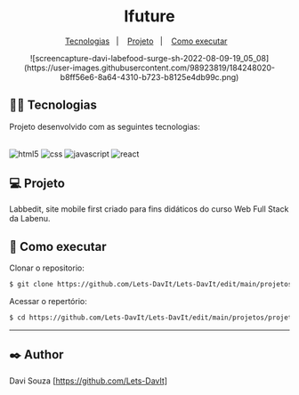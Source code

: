 <h1 align="center">Ifuture</h1>

<p align="center">
  <a href="#-tecnologias">Tecnologias</a>&nbsp;&nbsp;&nbsp;|&nbsp;&nbsp;&nbsp;
  <a href="#-projeto">Projeto</a>&nbsp;&nbsp;&nbsp;|&nbsp;&nbsp;&nbsp;
  <a href="#-como-executar">Como executar</a>&nbsp;&nbsp;&nbsp;
  


<p align="center">![screencapture-davi-labefood-surge-sh-2022-08-09-19_05_08](https://user-images.githubusercontent.com/98923819/184248020-b8ff56e6-8a64-4310-b723-b8125e4db99c.png)</p>




## 👨‍💻 Tecnologias

Projeto desenvolvido com as seguintes tecnologias:
<div style="display: inline-block"><br/>
    <img align="center" src="https://img.shields.io/badge/HTML5-E34F26?style=for-the-badge&logo=html5&logoColor=white" alt="html5" />
    <img align="center" src="https://img.shields.io/badge/CSS3-1572B6?style=for-the-badge&logo=css3&logoColor=white" alt="css" />
    <img align="center" src="https://img.shields.io/badge/JavaScript-F7DF1E?style=for-the-badge&logo=javascript&logoColor=black" alt="javascript" />
    <img align="center" src="https://img.shields.io/badge/React-20232A?style=for-the-badge&logo=react&logoColor=61DAFB" alt="react" />
</div>

## 💻 Projeto

Labbedit, site mobile first criado para fins didáticos do curso Web Full Stack da Labenu.

## 🚀 Como executar

 Clonar o repositorio:
```bash
$ git clone https://github.com/Lets-DavIt/Lets-DavIt/edit/main/projetos/projeto-labeddit
```
Acessar o repertório:
```bash
$ cd https://github.com/Lets-DavIt/Lets-DavIt/edit/main/projetos/projeto-labeddit

```
****
## ✒️ Author

Davi Souza  [https://github.com/Lets-DavIt]
